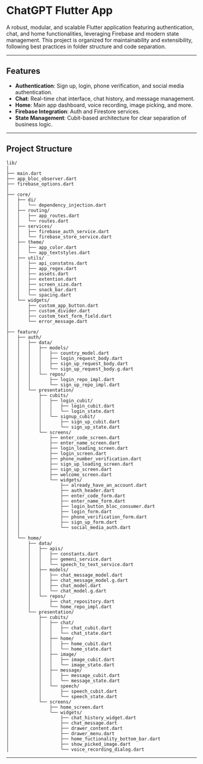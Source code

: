 # ChatGPT Flutter App

A robust, modular, and scalable Flutter application featuring authentication, chat, and home functionalities, leveraging Firebase and modern state management. This project is organized for maintainability and extensibility, following best practices in folder structure and code separation.

---

## Features

- **Authentication**: Sign up, login, phone verification, and social media authentication.
- **Chat**: Real-time chat interface, chat history, and message management.
- **Home**: Main app dashboard, voice recording, image picking, and more.
- **Firebase Integration**: Auth and Firestore services.
- **State Management**: Cubit-based architecture for clear separation of business logic.

---

## Project Structure

```
lib/
│
├── main.dart
├── app_bloc_observer.dart
├── firebase_options.dart
│
├── core/
│   ├── di/
│   │   └── dependency_injection.dart
│   ├── routing/
│   │   ├── app_routes.dart
│   │   └── routes.dart
│   ├── services/
│   │   ├── firebase_auth_service.dart
│   │   └── firebase_store_service.dart
│   ├── theme/
│   │   ├── app_color.dart
│   │   └── app_textstyles.dart
│   ├── utils/
│   │   ├── api_constatns.dart
│   │   ├── app_regex.dart
│   │   ├── assets.dart
│   │   ├── extention.dart
│   │   ├── screen_size.dart
│   │   ├── snack_bar.dart
│   │   └── spacing.dart
│   └── widgets/
│       ├── custom_app_button.dart
│       ├── custom_divider.dart
│       ├── custom_text_form_field.dart
│       └── error_message.dart
│
├── feature/
│   ├── auth/
│   │   ├── data/
│   │   │   ├── models/
│   │   │   │   ├── country_model.dart
│   │   │   │   ├── login_request_body.dart
│   │   │   │   ├── sign_up_request_body.dart
│   │   │   │   └── sign_up_request_body.g.dart
│   │   │   └── repos/
│   │   │       ├── login_repo_impl.dart
│   │   │       └── sign_up_repo_impl.dart
│   │   └── presentation/
│   │       ├── cubits/
│   │       │   ├── login_cubit/
│   │       │   │   ├── login_cubit.dart
│   │       │   │   └── login_state.dart
│   │       │   └── signup_cubit/
│   │       │       ├── sign_up_cubit.dart
│   │       │       └── sign_up_state.dart
│   │       └── screens/
│   │           ├── enter_code_screen.dart
│   │           ├── enter_name_screen.dart
│   │           ├── login_loading_screen.dart
│   │           ├── login_screen.dart
│   │           ├── phone_number_verification.dart
│   │           ├── sign_up_loading_screen.dart
│   │           ├── sign_up_screen.dart
│   │           ├── welcome_screen.dart
│   │           └── widgets/
│   │               ├── already_have_an_account.dart
│   │               ├── auth_header.dart
│   │               ├── enter_code_form.dart
│   │               ├── enter_name_form.dart
│   │               ├── login_button_bloc_consumer.dart
│   │               ├── login_form.dart
│   │               ├── phone_verification_form.dart
│   │               ├── sign_up_form.dart
│   │               └── social_media_auth.dart
│   │
│   └── home/
│       ├── data/
│       │   ├── apis/
│       │   │   ├── constants.dart
│       │   │   ├── gemeni_service.dart
│       │   │   └── speech_to_text_service.dart
│       │   ├── models/
│       │   │   ├── chat_message_model.dart
│       │   │   ├── chat_message_model.g.dart
│       │   │   ├── chat_model.dart
│       │   │   └── chat_model.g.dart
│       │   └── repos/
│       │       ├── chat_repository.dart
│       │       └── home_repo_impl.dart
│       └── presentation/
│           ├── cubits/
│           │   ├── chat/
│           │   │   ├── chat_cubit.dart
│           │   │   └── chat_state.dart
│           │   ├── home/
│           │   │   ├── home_cubit.dart
│           │   │   └── home_state.dart
│           │   ├── image/
│           │   │   ├── image_cubit.dart
│           │   │   └── image_state.dart
│           │   ├── message/
│           │   │   ├── message_cubit.dart
│           │   │   └── message_state.dart
│           │   └── speech/
│           │       ├── speech_cubit.dart
│           │       └── speech_state.dart
│           └── screens/
│               ├── home_screen.dart
│               └── widgets/
│                   ├── chat_history_widget.dart
│                   ├── chat_message.dart
│                   ├── drawer_content.dart
│                   ├── drawer_menu.dart
│                   ├── home_fuctionality_bottom_bar.dart
│                   ├── show_picked_image.dart
│                   └── voice_recording_dialog.dart
```

---
